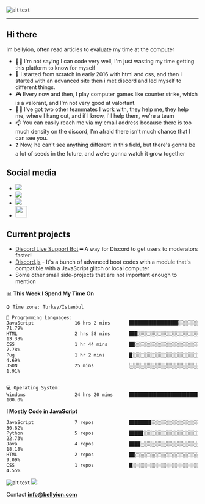 
### 
 
 ![alt text](https://i.hizliresim.com/2ujpqts.png) &nbsp;
 
---
## Hi there
Im bellyion, often read articles to evaluate my time at the computer
- 👨‍💻 I'm not saying I can code very well, I'm just wasting my time getting this platform to know for myself 
- 🌱 i started from scratch in early 2016 with html and css, and then i started with an advanced site then i met discord and led myself to different things.
- 🎮 Every now and then, I play computer games like counter strike, which is a valorant, and I'm not very good at valortant.
- 👯‍♀️ I've got two other teammates I work with, they help me, they help me, where I hang out, and if I know, I'll help them, we're a team
- 📫 You can easily reach me via my email address because there is too much density on the discord, I'm afraid there isn't much chance that I can see you.
- ❓ Now, he can't see anything different in this field, but there's gonna be a lot of seeds in the future, and we're gonna watch it grow together

## Social media

- <a href="https://www.instagram.com/bellyion.php/"><img src="https://img.shields.io/badge/instagram%20@bellyion-DD2476?style=for-the-badge&logo=instagram&logoColor=white"/></a>
- <a href=""><img src="https://img.shields.io/badge/discord%20459113059802415106-DD2476?style=for-the-badge&logo=Discord&logoColor=white"/></a>
- <a href="https://twitter.com/bellyion"><img src="https://img.shields.io/badge/twitter%20@bellyion-DD2476?style=for-the-badge&logo=twitter&logoColor=white"/></a>
- <a href="https://bellyion.com"><img height="30px" src="https://img.shields.io/badge/My%20%20Website-DD2476?style=for-the-badge&logo=google%20chrome&logoColor=white"/></a>


## Current projects
- [Discord Live Support Bot](https://github.com/bellyion/discord-livesupportbot.js) ━ A way for Discord to get users to moderators faster!
- [Discord.js](https://github.com/bellyion/discord.js) - It's a bunch of advanced boot codes with a module that's compatible with a JavaScript glitch or local computer
- Some other small side-projects that are not important enough to mention


📊 **This Week I Spend My Time On** 

```text
⌚︎ Time zone: Turkey/Istanbul

💬 Programming Languages: 
JavaScript               16 hrs 2 mins       ██████████████████░░░░░░░   71.79% 
HTML                     2 hrs 58 mins       ███░░░░░░░░░░░░░░░░░░░░░░   13.33% 
CSS                      1 hr 44 mins        ██░░░░░░░░░░░░░░░░░░░░░░░   7.78% 
Pug                      1 hr 2 mins         █░░░░░░░░░░░░░░░░░░░░░░░░   4.69% 
JSON                     25 mins             ░░░░░░░░░░░░░░░░░░░░░░░░░   1.91%


💻 Operating System: 
Windows                  24 hrs 20 mins      █████████████████████████   100.0%

```

**I Mostly Code in JavaScript** 

```text
JavaScript               7 repos             ████████░░░░░░░░░░░░░░░░░   30.82% 
Python                   5 repos             █████░░░░░░░░░░░░░░░░░░░░   22.73% 
Java                     4 repos             ████░░░░░░░░░░░░░░░░░░░░░   18.18% 
HTML                     2 repos             ██░░░░░░░░░░░░░░░░░░░░░░░   9.09% 
CSS                      1 repos             █░░░░░░░░░░░░░░░░░░░░░░░░   4.55%

```




 ![alt text](https://i.hizliresim.com/cx1fcr0.png)
<img src="https://github-readme-stats.vercel.app/api?username=bellyion&&show_icons=true&title_color=fb2a6c&icon_color=fb2a6c&text_color=daf7dc&bg_color=151515">

Contact <b> info@bellyion.com </b>

